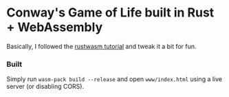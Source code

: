 # Conway's Game of Life built in Rust + WebAssembly

Basically, I followed the [rustwasm tutorial](https://rustwasm.github.io/docs/book/) and tweak it a bit for fun.

### Built

Simply run `wasm-pack build --release` and open `www/index.html` using a live server (or disabling CORS).
